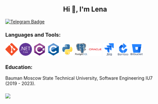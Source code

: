 <h2 align="center">Hi 👋, I'm Lena</h2>

[![Telegram Badge](https://img.shields.io/badge/-Telegram-0088cc?style=flat-square&logo=Telegram&logoColor=white)](https://t.me/helena_fro)

<!--
**lenoleuum/lenoleuum** is a ✨ _special_ ✨ repository because its `README.md` (this file) appears on your GitHub profile.

Here are some ideas to get you started:

- 🔭 I’m currently working on ...
- 🌱 I’m currently learning ...
- 👯 I’m looking to collaborate on ...
- 🤔 I’m looking for help with ...
- 💬 Ask me about ...
- 📫 How to reach me: ...
- 😄 Pronouns: ...
- ⚡ Fun fact: ...
-->

<h3 align="left">Languages and Tools:</h3>
<p align="left">
 <img src="https://github.com/devicons/devicon/blob/master/icons/git/git-original.svg" alt="git" width="40" height="40"/>
 <img src="https://github.com/devicons/devicon/blob/master/icons/dotnetcore/dotnetcore-original.svg" alt="dotnetcore" width="40" height="40"/>
 <img src="https://github.com/devicons/devicon/blob/master/icons/csharp/csharp-original.svg" alt="csharp" width="40" height="40"/>
 <img src="https://github.com/devicons/devicon/blob/master/icons/c/c-original.svg" alt="c" width="40" height="40"/>
 <img src="https://github.com/devicons/devicon/blob/master/icons/python/python-original.svg" alt="python" width="40" height="40"/>
 <img src="https://github.com/devicons/devicon/blob/master/icons/postgresql/postgresql-original-wordmark.svg" alt="postgresql" width="40" height="40"/>
 <img src="https://github.com/devicons/devicon/blob/master/icons/oracle/oracle-original.svg" alt="oracle" width="40" height="40"/>
 <img src="https://github.com/devicons/devicon/blob/master/icons/jira/jira-original-wordmark.svg" alt="jira" width="40" height="40"/>
 <img src="https://github.com/devicons/devicon/blob/master/icons/bamboo/bamboo-original-wordmark.svg" alt="bamboo" width="40" height="40"/>
 <img src="https://github.com/devicons/devicon/blob/master/icons/bitbucket/bitbucket-original-wordmark.svg" alt="bitbucket" width="40" height="40"/>
</p>

<h3 align="left">Education:</h3>
<div>
Bauman Moscow State Technical University, Software Engineering IU7 (2019 - 2023). &nbsp;
</div>

###

<div id="end-gif" align="left">
  <img src="https://user-images.githubusercontent.com/76661573/201724767-c581727f-466f-4652-8d1d-d04b66037598.jpg" width="400"/>
</div>

